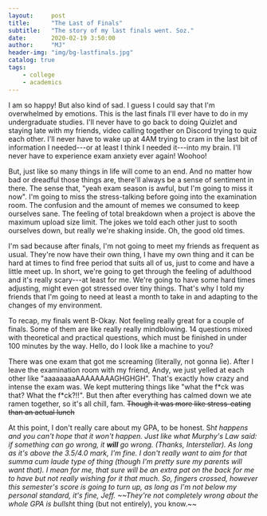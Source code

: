 ```yaml
---
layout:     post
title:      "The Last of Finals"
subtitle:   "The story of my last finals went. Soz."
date:       2020-02-19 3:50:00
author:     "MJ"
header-img: "img/bg-lastfinals.jpg"
catalog: true
tags:
    - college
    - academics
---
```

I am so happy! But also kind of sad. I guess I could say that I'm overwhelmed by emotions. This is the last finals I'll ever have to do in my undergraduate studies. I'll never have to go back to doing Quizlet and staying late with my friends, video calling together on Discord trying to quiz each other. I'll never have to wake up at 4AM trying to cram in the last bit of information I needed---or at least I think I needed it---into my brain. I'll never have to experience exam anxiety ever again! Woohoo!

But, just like so many things in life will come to an end. And no matter how bad or dreadful those things are, there'll always be a sense of sentiment in there. The sense that, "yeah exam season is awful, but I'm going to miss it now". I'm going to miss the stress-talking before going into the examination room. The confusion and the amount of memes we consumed to keep ourselves sane. The feeling of total breakdown when a project is above the maximum upload size limit. The jokes we told each other just to sooth ourselves down, but really we're shaking inside. Oh, the good old times.

I'm sad because after finals, I'm not going to meet my friends as frequent as usual. They're now have their own thing, I have my own thing and it can be hard at times to find free period that suits all of us, just to come and have a little meet up. In short, we're going to get through the feeling of adulthood and it's really scary---at least for me. We're going to have some hard times adjusting, might even got stressed over tiny things. That's why I told my friends that I'm going to need at least a month to take in and adapting to the changes of my environment.

To recap, my finals went B-Okay. Not feeling really great for a couple of finals. Some of them are like really really mindblowing. 14 questions mixed with theoretical and practical questions, which must be finished in under 100 minutes by the way. Hello, do I look like a machine to you?

There was one exam that got me screaming (literally, not gonna lie). After I leave the examination room with my friend, Andy, we just yelled at each other like "aaaaaaaaAAAAAAAAGHGHGH". That's exactly how crazy and intense the exam was. We kept muttering things like "what the f\*ck was that? What the f\*ck?!!". But then after everything has calmed down  we ate ramen together, so it's all chill, fam. ~~Though it was more like stress-eating than an  actual lunch~~

At this point, I don't really care about my GPA, to be honest. Sh*t happens and you can't hope that it won't happen. Just like what Murphy's Law said: if something can go wrong, it **will** go wrong. (Thanks, Interstellar). As long as it's above the 3.5/4.0 mark, I'm fine. I don't really want to aim for that summa cum laude type of thing (though I'm pretty sure my parents will want that). I mean for me, that sure will be an extra pat on the back for me to have but not really wishing for it that much. So, fingers crossed, however this semester's score is going to turn up, as long as I'm not below my personal standard, it's fine, Jeff. ~~They're not completely wrong about the whole GPA is bullsh*t thing (but not entirely), you know.~~

